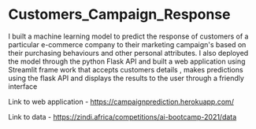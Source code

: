 # Customers_Campaign_Response
I built a machine learning model to predict the response of customers of a particular e-commerce company to their marketing campaign's based on their purchasing behaviours and other personal attributes. I also deployed the model through the python Flask API and built a web application using Streamlit frame work that accepts customers details , makes predictions using the flask API and displays the results to the user through a friendly interface

Link to web application - https://campaignprediction.herokuapp.com/

Link to data - https://zindi.africa/competitions/ai-bootcamp-2021/data
